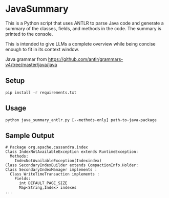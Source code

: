 # JavaSummary
This is a Python script that uses ANTLR to parse Java code and generate a summary of the classes, fields, and methods in the code. The summary is printed to the console.

This is intended to give LLMs a complete overview while being concise enough to fit in its context window.

Java grammar from https://github.com/antlr/grammars-v4/tree/master/java/java

## Setup

`pip install -r requirements.txt`

## Usage
`python java_summary_antlr.py [--methods-only] path-to-java-package`

## Sample Output

```
# Package org.apache.cassandra.index
Class IndexNotAvailableException extends RuntimeException:
  Methods:
    IndexNotAvailableException(Indexindex)
Class SecondaryIndexBuilder extends CompactionInfo.Holder:
Class SecondaryIndexManager implements :
  Class WriteTimeTransaction implements :
    Fields:
      int DEFAULT_PAGE_SIZE
      Map<String,Index> indexes
...
```
